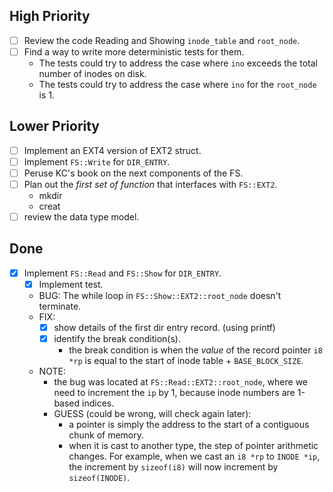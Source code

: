 
## High Priority

- [ ] Review the code Reading and Showing `inode_table` and `root_node`.
- [ ] Find a way to write more deterministic tests for them.
    - The tests could try to address the case where `ino` exceeds the total number of inodes on disk.
    - The tests could try to address the case where `ino` for the `root_node` is 1.

## Lower Priority

- [ ] Implement an EXT4 version of EXT2 struct.
- [ ] Implement `FS::Write` for `DIR_ENTRY`.
- [ ] Peruse KC's book on the next components of the FS.
- [ ] Plan out the *first set of function* that interfaces with `FS::EXT2`.
    - mkdir
    - creat
- [ ] review the data type model.

## Done

- [x] Implement `FS::Read` and `FS::Show` for `DIR_ENTRY`.
    - [x] Implement test.
    - BUG: The while loop in `FS::Show::EXT2::root_node` doesn't terminate.
    - FIX:
        - [x] show details of the first dir entry record. (using printf)
        - [x] identify the break condition(s).
            - the break condition is when the *value* of the record pointer `i8 *rp` is equal to the start of inode table + `BASE_BLOCK_SIZE`.
    - NOTE:
        - the bug was located at `FS::Read::EXT2::root_node`, where we need to increment the `ip` by 1, because inode numbers are 1-based indices.
        - GUESS (could be wrong, will check again later):
            - a pointer is simply the address to the start of a contiguous chunk of memory.
            - when it is cast to another type, the step of pointer arithmetic changes. For example, when we cast an `i8 *rp` to `INODE *ip`, the increment by `sizeof(i8)` will now increment by `sizeof(INODE)`.

